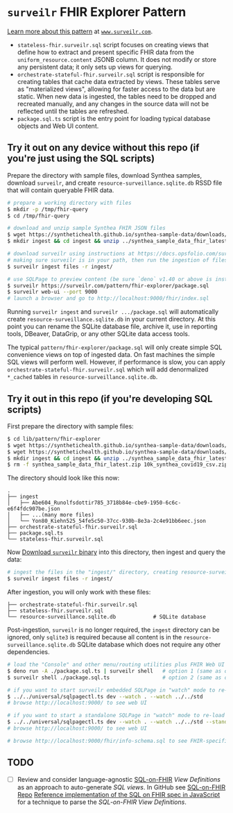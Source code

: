 # `surveilr` FHIR Explorer Pattern

[Learn more about this pattern](https://surveilr.com/pattern/fhir-explorer) at
[`www.surveilr.com`](https://surveilr.com/pattern/fhir-explorer).

- `stateless-fhir.surveilr.sql` script focuses on creating views that define how
  to extract and present specific FHIR data from the `uniform_resource.content`
  JSONB column. It does not modify or store any persistent data; it only sets up
  views for querying.
- `orchestrate-stateful-fhir.surveilr.sql` script is responsible for creating
  tables that cache data extracted by views. These tables serve as "materialized
  views", allowing for faster access to the data but are static. When new data
  is ingested, the tables need to be dropped and recreated manually, and any
  changes in the source data will not be reflected until the tables are
  refreshed.
- `package.sql.ts` script is the entry point for loading typical database
  objects and Web UI content.

## Try it out on any device without this repo (if you're just using the SQL scripts)

Prepare the directory with sample files, download Synthea samples, download
`surveilr`, and create `resource-surveillance.sqlite.db` RSSD file that will
contain queryable FHIR data.

```bash
# prepare a working directory with files
$ mkdir -p /tmp/fhir-query
$ cd /tmp/fhir-query

# download and unzip sample Synthea FHIR JSON files
$ wget https://synthetichealth.github.io/synthea-sample-data/downloads/latest/synthea_sample_data_fhir_latest.zip
$ mkdir ingest && cd ingest && unzip ../synthea_sample_data_fhir_latest.zip && cd ..

# download surveilr using instructions at https://docs.opsfolio.com/surveilr/how-to/installation-guide
# making sure surveilr is in your path, then run the ingestion of files downloaded above
$ surveilr ingest files -r ingest/

# use SQLPage to preview content (be sure `deno` v1.40 or above is installed)
$ surveilr https://surveilr.com/pattern/fhir-explorer/package.sql
$ surveilr web-ui --port 9000
# launch a browser and go to http://localhost:9000/fhir/index.sql
```

Running `surveilr ingest` and `surveilr .../package.sql` will automatically
create `resource-surveillance.sqlite.db` in your current directory. At this
point you can rename the SQLite database file, archive it, use in reporting
tools, DBeaver, DataGrip, or any other SQLite data access tools.

The typical `pattern/fhir-explorer/package.sql` will only create simple SQL
convenience views on top of ingested data. On fast machines the simple SQL views
will perform well. However, if performance is slow, you can apply
`orchestrate-stateful-fhir.surveilr.sql` which will add denormalized `*_cached`
tables in `resource-surveillance.sqlite.db`.

## Try it out in this repo (if you're developing SQL scripts)

First prepare the directory with sample files:

```bash
$ cd lib/pattern/fhir-explorer
$ wget https://synthetichealth.github.io/synthea-sample-data/downloads/latest/synthea_sample_data_fhir_latest.zip
$ wget https://synthetichealth.github.io/synthea-sample-data/downloads/10k_synthea_covid19_csv.zip
$ mkdir ingest && cd ingest && unzip ../synthea_sample_data_fhir_latest.zip && unzip ../10k_synthea_covid19_csv.zip && cd ..
$ rm -f synthea_sample_data_fhir_latest.zip 10k_synthea_covid19_csv.zip
```

The directory should look like this now:

```
.
├── ingest
│   ├── Abe604_Runolfsdottir785_3718b84e-cbe9-1950-6c6c-e6f4fdc907be.json
│   ├── ...(many more files)
│   └── Yon80_Kiehn525_54fe5c50-37cc-930b-8e3a-2c4e91bb6eec.json
├── orchestrate-stateful-fhir.surveilr.sql
├── package.sql.ts
└── stateless-fhir.surveilr.sql
```

Now
[Download `surveilr` binary](https://docs.opsfolio.com/surveilr/how-to/installation-guide/)
into this directory, then ingest and query the data:

```bash
# ingest the files in the "ingest/" directory, creating resource-surveillance.sqlite.db
$ surveilr ingest files -r ingest/
```

After ingestion, you will only work with these files:

```
├── orchestrate-stateful-fhir.surveilr.sql
├── stateless-fhir.surveilr.sql 
└── resource-surveillance.sqlite.db            # SQLite database
```

Post-ingestion, `surveilr` is no longer required, the `ingest` directory can be
ignored, only `sqlite3` is required because all content is in the
`resource-surveillance.sqlite.db` SQLite database which does not require any
other dependencies.

```bash
# load the "Console" and other menu/routing utilities plus FHIR Web UI (both are same, just run one)
$ deno run -A ./package.sql.ts | surveilr shell   # option 1 (same as option 2)
$ surveilr shell ./package.sql.ts                 # option 2 (same as option 1)

# if you want to start surveilr embedded SQLPage in "watch" mode to re-load files automatically
$ ../../universal/sqlpagectl.ts dev --watch . --watch ../../std
# browse http://localhost:9000/ to see web UI

# if you want to start a standalone SQLPage in "watch" mode to re-load files automatically
$ ../../universal/sqlpagectl.ts dev --watch . --watch ../../std --standalone
# browse http://localhost:9000/ to see web UI

# browse http://localhost:9000/fhir/info-schema.sql to see FHIR-specific views and tables
```

## TODO

- [ ] Review and consider language-agnostic
      [SQL-on-FHIR](https://build.fhir.org/ig/FHIR/sql-on-fhir-v2) _View
      Definitions_ as an approach to auto-generate _SQL views_. In GitHub see
      [SQL-on-FHIR Repo](https://github.com/FHIR/sql-on-fhir-v2)
      [Reference implementation of the SQL on FHIR spec in JavaScript](https://github.com/FHIR/sql-on-fhir-v2/tree/master/sof-js)
      for a technique to parse the _SQL-on-FHIR View Definitions_.
